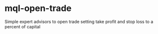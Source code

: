 # mql-open-trade
Simple expert advisors to open trade setting take profit and stop loss to a percent of capital
